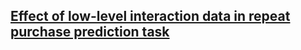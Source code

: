 ## [Effect of low-level interaction data in repeat purchase prediction task](https://github.com/prceresearch/interaction-data-repeat-purchase-prediction) 
